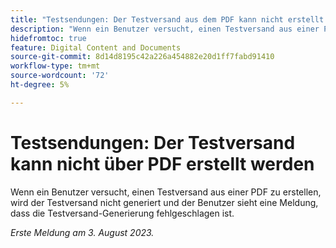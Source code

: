 ```yaml
---
title: "Testsendungen: Der Testversand aus dem PDF kann nicht erstellt werden"
description: "Wenn ein Benutzer versucht, einen Testversand aus einer PDF zu erstellen, wird der Testversand nicht generiert und der Benutzer sieht eine Meldung, dass die Testversand-Generierung fehlgeschlagen ist."
hidefromtoc: true
feature: Digital Content and Documents
source-git-commit: 8d14d8195c42a226a454882e20d1ff7fabd91410
workflow-type: tm+mt
source-wordcount: '72'
ht-degree: 5%

---
```



# Testsendungen: Der Testversand kann nicht über PDF erstellt werden

<!--WF and WFP TOCs-->

Wenn ein Benutzer versucht, einen Testversand aus einer PDF zu erstellen, wird der Testversand nicht generiert und der Benutzer sieht eine Meldung, dass die Testversand-Generierung fehlgeschlagen ist.

_Erste Meldung am 3. August 2023._